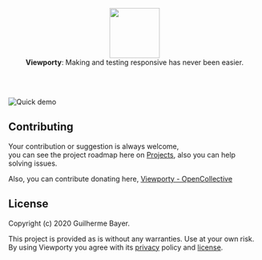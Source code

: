 <p align="center">
  <img src="https://i.imgur.com/267DWxW.png" height="100" /><br/>
  <span><b>Viewporty</b>: <span>Making and testing responsive has never been easier.</span><br/>
</p>
  
<br/>
<br/>
  
![Quick demo](https://github.com/iamgbayer/viewporty/blob/master/packages/landing/src/assets/images/video.gif)

## Contributing

Your contribution or suggestion is always welcome,<br/> you can see the project roadmap here on [Projects](https://github.com/iamgbayer/viewporty/projects/1), also you can help solving issues.

Also, you can contribute donating here, [Viewporty - OpenCollective](https://opencollective.com/viewporty)

## License

Copyright (c) 2020 Guilherme Bayer.

This project is provided as is without any warranties. Use at your own risk.<br/>
By using Viewporty you agree with its [privacy](PRIVACY.md) policy and [license](LICENSE.md).
